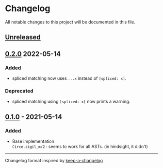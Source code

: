 # Changelog

All notable changes to this project will be documented in this file.

## [Unreleased]

## [0.2.0] 2022-05-14

### Added

* spliced matching now uses `...x` instead of `[spliced: x]`.

### Deprecated

* spliced matching using `[spliced: x]` now prints a warning.

## [0.1.0] - 2021-05-14

### Added

* Base implementation  
  `Circe.sigil_m/2` : seems to work for all ASTs. (in hindsight, it didn't)

---

Changelog format inspired by [keep-a-changelog]

[keep-a-changelog]: https://github.com/olivierlacan/keep-a-changelog
[unreleased]: https://github.com/shakadak/circe.ex/compare/v0.2.0...HEAD
[0.2.0]: https://github.com/shakadak/circe.ex/compare/v0.1.0...v0.2.0
[0.1.0]: https://github.com/shakadak/circe.ex/compare/v0.0.0...v0.1.0
